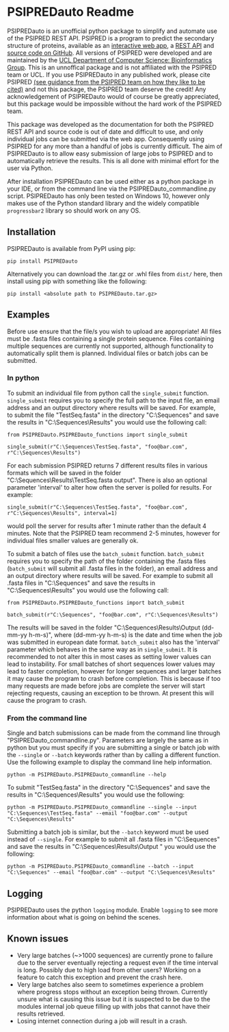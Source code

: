 # PSIPREDauto Readme

PSIPREDauto is an unofficial python package to simplify and automate use of the PSIPRED REST API. PSIPRED is a program to predict the secondary
structure of proteins, available as an [interactive web app](http://bioinf.cs.ucl.ac.uk/psipred/), a [REST API](http://bioinfadmin.cs.ucl.ac.uk/UCL-CS_Bioinformatics_Web_Services.html) and [source code on GitHub](https://github.com/psipred/psipred). All versions of PSIPRED were developed and are maintained by the [UCL Department of Computer Science: Bioinformatics Group](http://bioinf.cs.ucl.ac.uk/).
This is an unnoffical package and is not affiliated with the PSIPRED team or UCL. If you use PSIPREDauto in any published work, please cite PSIPRED [(see guidance from the PSIPRED team on how they like to be cited)](http://bioinfadmin.cs.ucl.ac.uk/UCL-CS_Bioinformatics_PSIPRED_citation.html) and not this package, the PSIPRED team deserve the credit! Any acknowledgement of PSIPREDauto would of course be greatly appreciated, but this package would be impossible without the hard work of the PSIPRED team.

This package was developed as the documentation for both the PSIPRED REST API and source code is out of date and difficult to use, and only individual jobs can be submitted via the web app. Consequently using PSIPRED for any more than a handful of jobs is currently difficult. The aim of PSIPREDauto is to allow easy submission of large jobs to PSIPRED and to automatically retrieve the results. This is all done with minimal effort for the user via Python. 

After installation PSIPREDauto can be used either as a python package in your IDE, or from the command line via the PSIPREDauto_commandline.py script. PSIPREDauto has only been tested on Windows 10, however only makes use of the Python standard library and the widely compatible `progressbar2` library so should work on any OS.

## Installation

PSIPREDauto is available from PyPI using pip: 

`pip install PSIPREDauto`

Alternatively you can download the .tar.gz or .whl files from `dist/` here, then install using pip with something like the following:

`pip install <absolute path to PSIPREDauto.tar.gz>`

## Examples

Before use ensure that the file/s you wish to upload are appropriate! All files must be .fasta files containing a single protein sequence. Files containing multiple sequences are currently not supported,
although functionality to automatically split them is planned. Individual files or batch jobs can be submitted. 

### In python

To submit an individual file from python call the `single_submit` function. `single_submit` requires you to specify the full path to the input file, an email address and
an output directory where results will be saved. For example, to submit the file "TestSeq.fasta" in the directory "C:\Sequences" and save the results in "C:\Sequences\Results" you would use the following call:
```
from PSIPREDauto.PSIPREDauto_functions import single_submit

single_submit(r"C:\Sequences\TestSeq.fasta", "foo@bar.com", r"C:\Sequences\Results")
```
For each submission PSIPRED returns 7 different results files in various formats which will be saved in the folder "C:\Sequences\Results\TestSeq.fasta output". 
There is also an optional parameter 'interval' to alter how often the server is polled for results. For example:

`single_submit(r"C:\Sequences\TestSeq.fasta", "foo@bar.com", r"C:\Sequences\Results", interval=1)`

would poll the server for results after 1 minute rather than the default 4 minutes. Note that the PSIPRED team recommend 2-5 minutes, however for individual files smaller values are generally ok.

To submit a batch of files use the `batch_submit` function. `batch_submit` requires you to specify the path of the folder containing the .fasta files (`batch_submit` will submit all .fasta files 
in the folder), an email address and an output directory where results will be saved. For example to submit all .fasta files in "C:\Sequences" and save the results in "C:\Sequences\Results" you would use the following call:
```
from PSIPREDauto.PSIPREDauto_functions import batch_submit

batch_submit(r"C:\Sequences", "foo@bar.com", r"C:\Sequences\Results")
```
The results will be saved in the folder "C:\Sequences\Results\Output (dd-mm-yy h-m-s)", where (dd-mm-yy h-m-s) is the date and time when the job was submitted in european date format. `batch_submit` also has
the 'interval' parameter which behaves in the same way as in `single_submit`. It is recommended to not alter this in most cases as setting lower values can lead to instability. For small batches of 
short sequences lower values may lead to faster completion, however for longer sequences and larger batches it may cause the program to crash before completion. This is because if too many requests are 
made before jobs are complete the server will start rejecting requests, causing an exception to be thrown. At present this will cause the program to crash.

### From the command line

Single and batch submissions can be made from the command line through "PSIPREDauto_commandline.py". Parameters are largely the same as in python but you must specify if you are submitting a single or batch job with the `--single` or `--batch` keywords rather than by calling a different function. Use the following example to display the command line help information.

`python -m PSIPREDauto.PSIPREDauto_commandline --help`

To submit "TestSeq.fasta" in the directory "C:\Sequences" and save the results in "C:\Sequences\Results" you would use the following:

`python -m PSIPREDauto.PSIPREDauto_commandline --single --input "C:\Sequences\TestSeq.fasta" --email "foo@bar.com" --output "C:\Sequences\Results"`

Submitting a batch job is similar, but the `--batch` keyword must be used instead of `--single`. For example to submit all .fasta files in "C:\Sequences" and save the results in "C:\Sequences\Results\Output <timestamp>" you would use the following:

`python -m PSIPREDauto.PSIPREDauto_commandline --batch --input "C:\Sequences" --email "foo@bar.com" --output "C:\Sequences\Results"`

## Logging

PSIPREDauto uses the python `logging` module. Enable `logging` to see more information about what is going on behind the scenes.

## Known issues

* Very large batches (~>1000 sequences) are currently prone to failure due to the server eventually rejecting a request even if the time interval is long. Possibly due to high load from other users? Working on a feature to catch this exception and prevent the crash here.
* Very large batches also seem to sometimes experience a problem where progress stops without an exception being thrown. Currently unsure what is causing this issue but it is suspected to be due to the modules internal job queue filling up with jobs that cannot have their results retrieved.
* Losing internet connection during a job will result in a crash.
